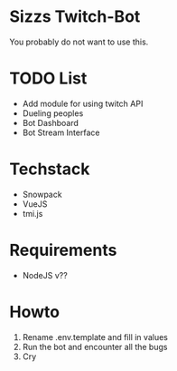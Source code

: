 # Sizzs Twitch-Bot
  You probably do not want to use this.

# TODO List
  * Add module for using twitch API
  * Dueling peoples
  * Bot Dashboard
  * Bot Stream Interface

# Techstack
  * Snowpack
  * VueJS
  * tmi.js

# Requirements
  * NodeJS v??

# Howto
  1. Rename .env.template and fill in values
  2. Run the bot and encounter all the bugs
  3. Cry
